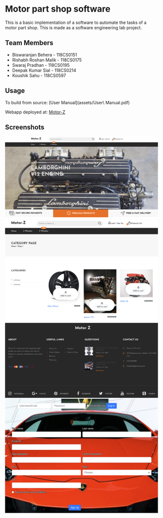 # Motor part shop software

This is a basic implementation of a software to automate the tasks of a motor part shop. This is made as a software engineering lab project.

## Team Members
- Biswaranjan Behera - 118CS0151
- Rishabh Roshan Malik - 118CS0175
- Swaraj Pradhan - 118CS0195
- Deepak Kumar Sial - 118CS0214
- Koushik Sahu - 118CS0597


## Usage

To build from source: [User Manual](assets/User\ Manual.pdf)

Webapp deployed at: [Motor-Z](https://motor-parts-shop.herokuapp.com/)

## Screenshots

![](assets/screenshots/motorz1.png)
![](assets/screenshots/motorz2.png)
![](assets/screenshots/motorz3.png)
![](assets/screenshots/motorz4.png)
